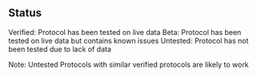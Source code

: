 ## Status

Verified: Protocol has been tested on live data
Beta: Protocol has been tested on live data but contains known issues
Untested: Protocol has not been tested due to lack of data

Note: Untested Protocols with similar verified protocols are likely to work
